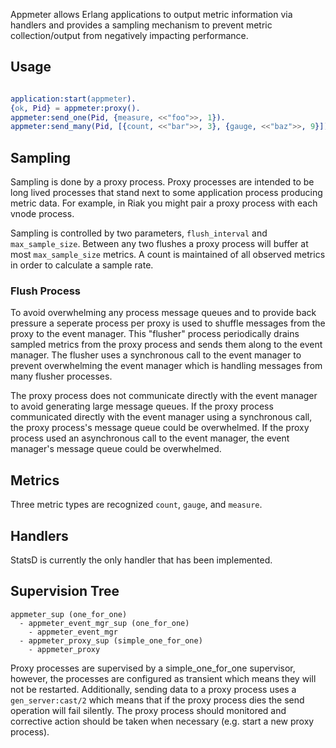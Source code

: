 Appmeter allows Erlang applications to output metric information via handlers
and provides a sampling mechanism to prevent metric collection/output from
negatively impacting performance.

## Usage

```erlang

application:start(appmeter).
{ok, Pid} = appmeter:proxy().
appmeter:send_one(Pid, {measure, <<"foo">>, 1}).
appmeter:send_many(Pid, [{count, <<"bar">>, 3}, {gauge, <<"baz">>, 9}]).

```

## Sampling

Sampling is done by a proxy process. Proxy processes are intended to be long
lived processes that stand next to some application process producing metric
data. For example, in Riak you might pair a proxy process with each vnode
process.

Sampling is controlled by two parameters, `flush_interval` and
`max_sample_size`. Between any two flushes a proxy process will buffer at most
`max_sample_size` metrics. A count is maintained of all observed metrics in
order to calculate a sample rate.

### Flush Process

To avoid overwhelming any process message queues and to provide back pressure a
seperate process per proxy is used to shuffle messages from the proxy to the
event manager. This "flusher" process periodically drains sampled metrics from
the proxy process and sends them along to the event manager. The flusher uses a
synchronous call to the event manager to prevent overwhelming the event manager
which is handling messages from many flusher processes.

The proxy process does not communicate directly with the event manager to avoid
generating large message queues. If the proxy process communicated directly with the event manager using a synchronous call, the proxy process's message queue could
be overwhelmed. If the proxy process used an asynchronous call to the event
manager, the event manager's message queue could be overwhelmed.

## Metrics

Three metric types are recognized `count`, `gauge`, and `measure`.

## Handlers

StatsD is currently the only handler that has been implemented.

## Supervision Tree

```
appmeter_sup (one_for_one)
  - appmeter_event_mgr_sup (one_for_one)
    - appmeter_event_mgr
  - appmeter_proxy_sup (simple_one_for_one)
    - appmeter_proxy
```

Proxy processes are supervised by a simple_one_for_one supervisor, however, the
processes are configured as transient which means they will not be restarted.
Additionally, sending data to a proxy process uses a `gen_server:cast/2` which
means that if the proxy process dies the send operation will fail silently. The
proxy process should monitored and corrective action should be taken when
necessary (e.g. start a new proxy process).
